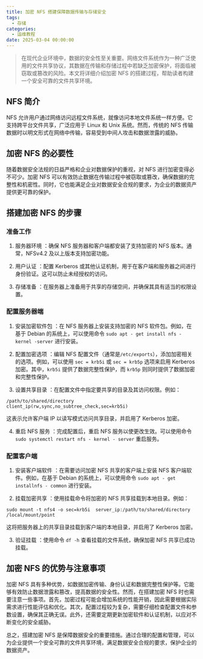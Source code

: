 ```yaml
---
title: 加密 NFS 搭建保障数据传输与存储安全
tags:
  - 存储
categories:
  - 运维教程
date: 2025-03-04 00:00:00
---
```


> 在现代企业环境中，数据的安全性至关重要。网络文件系统作为一种广泛使用的文件共享协议，其数据在传输和存储过程中若缺乏加密保护，将面临被窃取或篡改的风险。本文将详细介绍加密 NFS 的搭建过程，帮助读者构建一个安全可靠的文件共享环境。

<!-- more -->

## NFS 简介

NFS 允许用户通过网络访问远程文件系统，就像访问本地文件系统一样方便。它支持跨平台文件共享，广泛应用于 Linux 和 Unix 系统。然而，传统的 NFS 传输数据时以明文形式在网络中传输，容易受到中间人攻击和数据泄露的威胁。

## 加密 NFS 的必要性

随着数据安全法规的日益严格和企业对数据保护的重视，对 NFS 进行加密变得必不可少。加密 NFS 可以有效防止数据在传输过程中被窃取或篡改，确保数据的完整性和机密性。同时，它也能满足企业对数据安全合规的要求，为企业的数据资产提供更可靠的保护。

## 搭建加密 NFS 的步骤

### 准备工作

1. 服务器环境 ：确保 NFS 服务器和客户端都安装了支持加密的 NFS 版本。通常，NFSv4.2 及以上版本支持加密功能。

2. 用户认证 ：配置 Kerberos 或其他认证机制，用于在客户端和服务器之间进行身份验证。这可以防止未经授权的访问。

3. 存储准备 ：在服务器上准备用于共享的存储空间，并确保其具有适当的权限设置。

### 配置服务器端

1. 安装加密软件包 ：在 NFS 服务器上安装支持加密的 NFS 软件包。例如，在基于 Debian 的系统上，可以使用命令 `sudo apt - get install nfs - kernel -server` 进行安装。

2. 配置加密选项 ：编辑 NFS 配置文件（通常是`/etc/exports`），添加加密相关的选项。例如，可以使用 `sec = krb5i` 或 `sec = krb5p` 选项来启用 Kerberos加密。其中，`krb5i` 提供了数据完整性保护，而 `krb5p` 则同时提供了数据加密和完整性保护。

3. 设置共享目录 ：在配置文件中指定要共享的目录及其访问权限。例如：

```
/path/to/shared/directory  client_ip(rw,sync,no_subtree_check,sec=krb5i)
```

这表示允许客户端 IP 以读写模式访问共享目录，并启用了 Kerberos 加密。

4. 重启 NFS 服务 ：完成配置后，重启 NFS 服务以使更改生效。可以使用命令 `sudo systemctl restart nfs - kernel - server` 重启服务。

### 配置客户端

1. 安装客户端软件 ：在需要访问加密 NFS 共享的客户端上安装 NFS 客户端软件。例如，在基于 Debian 的系统上，可以使用命令 `sudo apt - get installnfs - common` 进行安装。

2. 挂载加密共享 ：使用挂载命令将加密的 NFS 共享挂载到本地目录。例如：

```
sudo mount -t nfs4 -o sec=krb5i  server_ip:/path/to/shared/directory  /local/mount/point
```

这将把服务器上的共享目录挂载到客户端的本地目录，并启用了 Kerberos 加密。

3. 验证挂载 ：使用命令 `df -h` 查看挂载的文件系统，确保加密 NFS 共享已成功挂载。

## 加密 NFS 的优势与注意事项

加密 NFS 具有多种优势，如数据加密传输、身份认证和数据完整性保护等。它能够有效防止数据泄露和篡改，提高数据的安全性。然而，在搭建加密 NFS 时也需要注意一些事项。首先，加密过程可能会增加系统的性能开销，因此需要根据实际需求进行性能评估和优化。其次，配置过程较为复杂，需要仔细检查配置文件和参数设置，确保其正确无误。此外，还需要定期更新加密软件和认证机制，以应对不断变化的安全威胁。

总之，搭建加密 NFS 是保障数据安全的重要措施。通过合理的配置和管理，可以为企业提供一个安全可靠的文件共享环境，满足数据安全合规的要求，保护企业的数据资产。